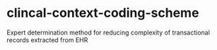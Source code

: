 # clincal-context-coding-scheme
Expert determination method for reducing complexity of transactional records extracted from EHR
